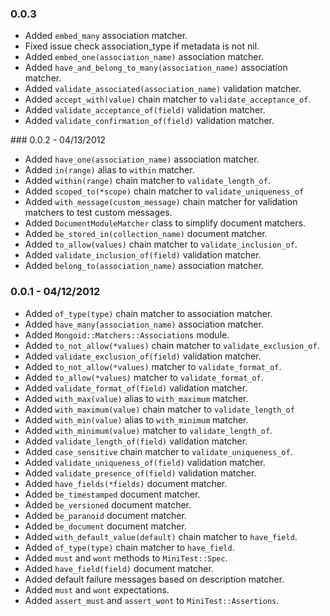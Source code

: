 ### 0.0.3

+ Added `embed_many` association matcher.
+ Fixed issue check association_type if metadata is not nil.
+ Added `embed_one(association_name)` association matcher.
+ Added `have_and_belong_to_many(association_name)` association matcher.
+ Added `validate_associated(association_name)` validation matcher.
+ Added `accept_with(value)` chain matcher to `validate_acceptance_of`.
+ Added `validate_acceptance_of(field)` validation matcher.
+ Added `validate_confirmation_of(field)` validation matcher.

### 0.0.2 - 04/13/2012

+ Added `have_one(association_name)` association matcher.
+ Added `in(range)` alias to `within` matcher.
+ Added `within(range)` chain matcher to `validate_length_of`.
+ Added `scoped_to(*scope)` chain matcher to `validate_uniqueness_of`
+ Added `with_message(custom_message)` chain matcher for validation matchers to test custom messages.
+ Added `DocumentModuleMatcher` class to simplify document matchers.
+ Added `be_stored_in(collection_name)` document matcher.
+ Added `to_allow(values)` chain matcher to `validate_inclusion_of`.
+ Added `validate_inclusion_of(field)` validation matcher.
+ Added `belong_to(association_name)` association matcher.

### 0.0.1 - 04/12/2012

+ Added `of_type(type)` chain matcher to association matcher.
+ Added `have_many(association_name)` association matcher.
+ Added `Mongoid::Matchers::Associations` module.
+ Added `to_not_allow(*values)` chain matcher to `validate_exclusion_of`.
+ Added `validate_exclusion_of(field)` validation matcher.
+ Added `to_not_allow(*values)` matcher to `validate_format_of`.
+ Added `to_allow(*values)` matcher to `validate_format_of`.
+ Added `validate_format_of(field)` validation matcher.
+ Added `with_max(value)` alias to `with_maximum` matcher.
+ Added `with_maximum(value)` chain matcher to `validate_length_of`
+ Added `with_min(value)` alias to `with_minimum` matcher.
+ Added `with_minimum(value)` matcher to `validate_length_of`.
+ Added `validate_length_of(field)` validation matcher.
+ Added `case_sensitive` chain matcher to `validate_uniqueness_of`.
+ Added `validate_uniqueness_of(field)` validation matcher.
+ Added `validate_presence_of(field)` validation matcher.
+ Added `have_fields(*fields)` document matcher.
+ Added `be_timestamped` document matcher.
+ Added `be_versioned` document matcher.
+ Added `be_paranoid` document matcher.
+ Added `be_document` document matcher.
+ Added `with_default_value(default)` chain matcher to `have_field`.
+ Added `of_type(type)` chain matcher to `have_field`.
+ Added `must` and `wont` methods to `MiniTest::Spec`.
+ Added `have_field(field)` document matcher.
+ Added default failure messages based on description matcher.
+ Added `must` and `wont` expectations.
+ Added `assert_must` and `assert_wont` to `MiniTest::Assertions`.
